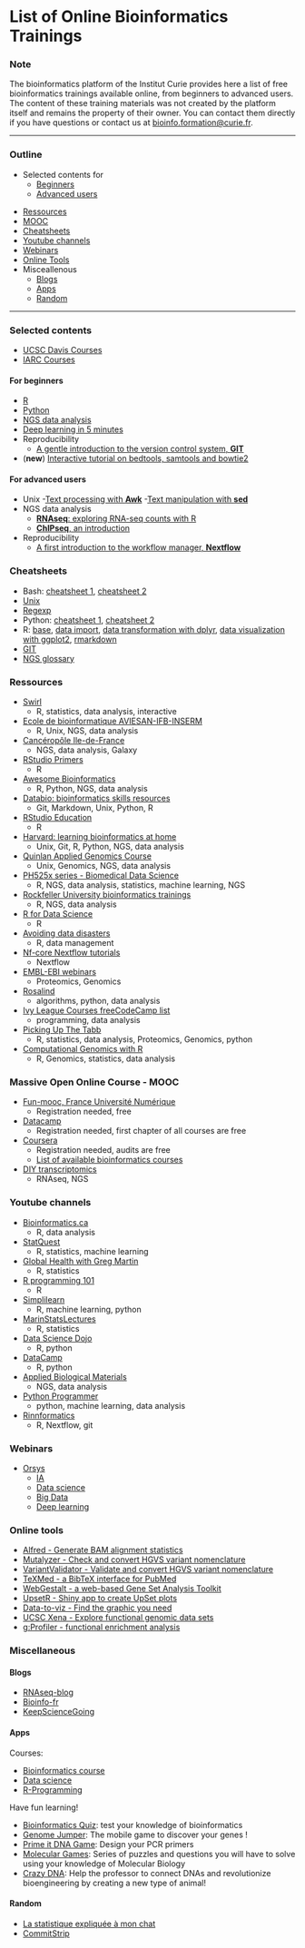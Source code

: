 List of Online Bioinformatics Trainings
========================


### Note 

The bioinformatics platform of the Institut Curie provides here a list of free bioinformatics trainings available online, from beginners to advanced users. <!-- At the exception of the links pointing to gitlab.curie.fr,  -->The content of these training materials was not created by the platform itself and remains the property of their owner. You can contact them directly if you have questions or contact us at bioinfo.formation@curie.fr.

---

### Outline
- Selected contents for 
	- [Beginners](#for-beginners)  
	- [Advanced users](#for-advanced-users)  
<!-- - [Internal trainings](#internal-trainings) -->
- [Ressources](#ressources)  
- [MOOC](#massive-open-online-course---mooc)
- [Cheatsheets](#cheatsheets)  
- [Youtube channels](#youtube-channels)
- [Webinars](#webinars)
- [Online Tools](#online-tools)
- Misceallenous
	- [Blogs](#blogs)  
	- [Apps](#apps)  
	- [Random](#random)  


---


### Selected contents

- [UCSC Davis Courses](https://ucdavis-bioinformatics-training.github.io/)
- [IARC Courses](https://github.com/IARCbioinfo/medical_genomics_course/wiki)

#### For beginners
- [R](https://data-flair.training/blogs/rstudio-tutorial/)
- [Python](https://www.youtube.com/watch?v=rfscVS0vtbw&t=2446s)
- [NGS data analysis](https://www.youtube.com/watch?v=l4BAfRekohk&list=PLTt9kKfqE_0Gem8hIcJEn7YcesuuKdt_n&index=5&t=9s)
- [Deep learning in 5 minutes](https://www.youtube.com/watch?v=6M5VXKLf4D4)
- Reproducibility
	- [A gentle introduction to the version control system, **GIT**](https://www.growingwiththeweb.com/2014/02/a-gentle-introduction-to-git.html)
-  (**new**) [Interactive tutorial on bedtools, samtools and bowtie2](https://sandbox.bio/)

#### For advanced users
- Unix
	-[Text processing with **Awk**](https://likegeeks.com/awk-command/)
	-[Text manipulation with **sed**](https://likegeeks.com/sed-linux/)
- NGS data analysis
	- [**RNAseq**: exploring RNA-seq counts with R](http://jvanheld.github.io/stats_avec_RStudio_EBA/practicals/03_exploring_rnaseq_counts/exploring_RNASeq_counts.html#)
	- [**ChIPseq**, an introduction](https://www.youtube.com/watch?v=zwuUveGgmS0)
- Reproducibility
	- [A first introduction to the workflow manager, **Nextflow**](https://docs.google.com/viewer?url=https://raw.githubusercontent.com/stevekm/nextflow-demos/docs/docs/Nextflow_presentation.pdf)

<!-- 
### Internal trainings
- [R visualization with ggplot2](https://gitlab.curie.fr/data-analysis/Formations_Internes/blob/master/ggplot2/ggplot2_tutorial.md)
- [Bash tutorial](https://gitlab.curie.fr/data-analysis/Formations_Internes/blob/master/Introduction_to_command_line_Bash/bash_tutorial.md)
- [Tidyverse](https://gitlab.curie.fr/data-analysis/Formations_Internes/blob/master/tidyverse/tidyverse.md)
 -->


### Cheatsheets
- Bash: [cheatsheet 1](https://devhints.io/bash), [cheatsheet 2](https://coding4medicine.com/cheatsheets/linux.html)
- [Unix](https://bioinformaticsworkbook.org/Appendix/Unix/UnixCheatSheet.html)
- [Regexp](https://devhints.io/regexp)
- Python: [cheatsheet 1](https://devhints.io/python), [cheatsheet 2](http://huttenhower.sph.harvard.edu/moodle/pluginfile.php/1409/mod_folder/content/0/PythonCheatSheet.pdf?forcedownload=1)
- R: [base](http://github.com/rstudio/cheatsheets/raw/master/base-r.pdf), [data import](https://github.com/rstudio/cheatsheets/raw/master/data-import.pdf), [data transformation with dplyr](https://github.com/rstudio/cheatsheets/raw/master/data-transformation.pdf), [data visualization with ggplot2](https://github.com/rstudio/cheatsheets/raw/master/data-visualization-2.1.pdf), [rmarkdown](https://rstudio.com/wp-content/uploads/2015/02/rmarkdown-cheatsheet.pdf)
- [GIT](https://coding4medicine.com/cheatsheets/git.html)
- [NGS glossary](https://pwwang.gitbooks.io/bioinformatics-cheetsheet/)

### Ressources
- [Swirl](https://swirlstats.com/students.html)
	- R, statistics, data analysis, interactive
- [Ecole de bioinformatique AVIESAN-IFB-INSERM](https://www.france-bioinformatique.fr/en/elearning/school/archives_EBA?qt-view__ge_individuelle__block_1=0)
	- R, Unix, NGS, data analysis
- [Cancéropôle Ile-de-France](https://www.canceropole-idf.fr/gt-bioinfo/formation-en-ligne/)
	- NGS, data analysis, Galaxy
- [RStudio Primers](https://rstudio.cloud/learn/primers)
	- R
- [Awesome Bioinformatics](https://github.com/danielecook/Awesome-Bioinformatics)
	- R, Python, NGS, data analysis
- [Databio: bioinformatics skills resources](http://databio.org/skills/)
	- Git, Markdown, Unix, Python, R
- [RStudio Education](https://education.rstudio.com/learn/)
	- R
- [Harvard: learning bioinformatics at home](https://github.com/harvardinformatics/learning-bioinformatics-at-home)
	- Unix, Git, R, Python, NGS, data analysis
- [Quinlan Applied Genomics Course](https://github.com/quinlan-lab/applied-computational-genomics)
	- Unix, Genomics, NGS, data analysis
- [PH525x series - Biomedical Data Science](http://genomicsclass.github.io/book/)
	- R, NGS, data analysis, statistics, machine learning, NGS
- [Rockfeller University bioinformatics trainings](https://rockefelleruniversity.github.io/)
	- R, NGS, data analysis
- [R for Data Science](https://r4ds.had.co.nz/)
	- R
- [Avoiding data disasters](https://datachampcam.github.io/avoid-data-disaster/)
	- R, data management
- [Nf-core Nextflow tutorials](https://nf-co.re/usage/nextflow)
	- Nextflow
- [EMBL-EBI webinars](https://www.ebi.ac.uk/training/webinars?ebi-type=webinar)
	- Proteomics, Genomics
- [Rosalind](http://rosalind.info/problems/locations/)
	- algorithms, python, data analysis
- [Ivy League Courses freeCodeCamp list](https://www.freecodecamp.org/news/ivy-league-free-online-courses-a0d7ae675869/amp/?__twitter_impression=true)
	- programming, data analysis
- [Picking Up The Tabb](https://pickingupthetabb.wordpress.com/building-a-bioinformaticist/free-online-training-in-bioinformatics-and-biostatistics/)
	- R, statistics, data analysis, Proteomics, Genomics, python
- [Computational Genomics with R](https://compgenomr.github.io/book/)
	- R, Genomics, statistics, data analysis


### Massive Open Online Course - MOOC
- [Fun-mooc, France Université Numérique](https://www.fun-mooc.fr/)
	- Registration needed, free
- [Datacamp](https://www.datacamp.com/)
	- Registration needed, first chapter of all courses are free
- [Coursera](https://www.coursera.org/)
	- Registration needed, audits are free
	- [List of available bioinformatics courses](https://github.com/asntech/comp-bio-moocs)
- [DIY transcriptomics](http://diytranscriptomics.com/)
	- RNAseq, NGS


### Youtube channels
- [Bioinformatics.ca](https://www.youtube.com/channel/UCKbkfKk65PZyRCzUwXOJung/playlists)
	- R, data analysis
- [StatQuest](https://www.youtube.com/user/joshstarmer/playlists)
	- R, statistics, machine learning
- [Global Health with Greg Martin](https://www.youtube.com/watch?v=ANMuuq502rE&list=PLujS9ooBebKVqwKXDqdqMqkwb1EKl4FM6)
	- R, statistics
- [R programming 101](https://www.youtube.com/channel/UCfJyQ3P2k_SuqfxVdqIEQNw)
	- R
- [Simplilearn](https://www.youtube.com/user/Simplilearn/playlists)
	- R, machine learning, python
- [MarinStatsLectures](https://www.youtube.com/user/marinstatlectures/playlists)
	- R, statistics
- [Data Science Dojo](https://www.youtube.com/user/DataScienceDojo/playlists)
	- R, python
- [DataCamp](https://www.youtube.com/channel/UC79Gv3mYp6zKiSwYemEik9A/playlists)
	- R, python
- [Applied Biological Materials](https://www.youtube.com/playlist?list=PLTt9kKfqE_0Gem8hIcJEn7YcesuuKdt_n)
	- NGS, data analysis
- [Python Programmer](https://www.youtube.com/user/consumerchampion/playlists)
	- python, machine learning, data analysis
- [Rinnformatics](https://www.youtube.com/channel/UC7vZD35eUp4_SxsHnJLthJw?feature=emb_ch_name_ex)
	- R, Nextflow, git


### Webinars
- [Orsys](https://www.orsys.com/Videos/)
	- [IA](https://www.orsys.com/Videos/Video?themeId=4&videoId=webinar-IA)
	- [Data science](https://www.orsys.com/Videos/Video?themeId=4&videoId=webinar-data-science-dataviz)
	- [Big Data](https://www.orsys.com/Videos/Video?themeId=4&videoId=webinar-data-science)
	- [Deep learning](https://www.orsys.com/Videos/Video?themeId=4&videoId=webinar-deeplearning)


### Online tools
- [Alfred - Generate BAM alignment statistics](https://www.gear-genomics.com/alfred/)
- [Mutalyzer - Check and convert HGVS variant nomenclature](https://mutalyzer.nl/)
- [VariantValidator - Validate and convert HGVS variant nomenclature](https://variantvalidator.org/)
- [TeXMed - a BibTeX interface for PubMed](https://www.bioinformatics.org/texmed/)
- [WebGestalt - a web-based Gene Set Analysis Toolkit](http://www.webgestalt.org/)
- [UpsetR - Shiny app to create UpSet plots](https://gehlenborglab.shinyapps.io/upsetr/)
- [Data-to-viz - Find the graphic you need](https://www.data-to-viz.com/)
- [UCSC Xena - Explore functional genomic data sets](https://xena.ucsc.edu/)
- [g:Profiler - functional enrichment analysis](https://biit.cs.ut.ee/gprofiler/gost)


### Miscellaneous

#### Blogs
- [RNAseq-blog](https://www.rna-seqblog.com/)
- [Bioinfo-fr](https://bioinfo-fr.net/)
- [KeepScienceGoing](http://keepsciencegoing.org)

#### Apps

Courses:
- [Bioinformatics course](https://play.google.com/store/apps/details?id=aplus.bioinformaticscourse&hl=fr)
- [Data science](https://play.google.com/store/apps/details?id=com.aduech.www.datascience&hl=fr)
- [R-Programming](https://play.google.com/store/apps/details?id=com.superdream.rprogramming&hl=fr)

Have fun learning!
- [Bioinformatics Quiz](https://play.google.com/store/apps/details?id=bioinformetics.Quiz.master.quiz&hl=fr): test your knowledge of bioinformatics
- [Genome Jumper](https://genome-jumper.sib.swiss/): The mobile game to discover your genes !
- [Prime it DNA Game](https://play.google.com/store/apps/details?id=com.gla.primeit&hl=fr): Design your PCR primers
- [Molecular Games](https://play.google.com/store/apps/details?id=edu.ub.molgames&hl=fr): Series of puzzles and questions you will have to solve using your knowledge of Molecular Biology
- [Crazy DNA](https://play.google.com/store/apps/details?id=com.funnyblox.crazydna&hl=fr): Help the professor to connect DNAs and revolutionize bioengineering by creating a new type of animal!

#### Random
- [La statistique expliquée à mon chat](https://www.youtube.com/channel/UCWty1tzwZW_ZNSp5GVGteaA/videos)
- [CommitStrip](http://www.commitstrip.com/fr/?)
